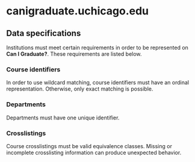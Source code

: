 # canigraduate.uchicago.edu

## Data specifications

Institutions must meet certain requirements in order to be represented on __Can I Graduate?__. These requirements are listed below.

### Course identifiers

In order to use wildcard matching, course identifiers must have an ordinal representation. Otherwise, only exact matching is possible.

### Departments

Departments must have one unique identifier.

### Crosslistings

Course crosslistings must be valid equivalence classes. Missing or incomplete crosslisting information can produce unexpected behavior.